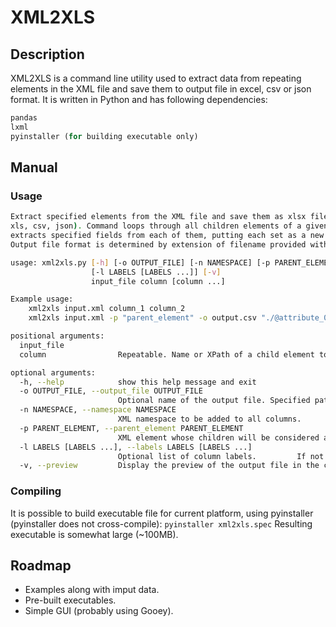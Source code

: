 # XML2XLS

## Description

XML2XLS is a command line utility used to extract data from repeating elements in the XML file and save them to output file in excel, csv or json format.
It is written in Python and has following dependencies:

```Python
pandas
lxml
pyinstaller (for building executable only)
```

## Manual

### Usage

```bash
Extract specified elements from the XML file and save them as xlsx file (or alternative formats -
xls, csv, json). Command loops through all children elements of a given XML element (default: root) and
extracts specified fields from each of them, putting each set as a new row to the output file.
Output file format is determined by extension of filename provided with -o parameter (default: xlsx)

usage: xml2xls.py [-h] [-o OUTPUT_FILE] [-n NAMESPACE] [-p PARENT_ELEMENT]
                  [-l LABELS [LABELS ...]] [-v]
                  input_file column [column ...]

Example usage:
    xml2xls input.xml column_1 column_2
    xml2xls input.xml -p "parent_element" -o output.csv "./@attribute_01|.//@attribute_02" ".//column_1" -l "Attributes" "Column values" -v

positional arguments:
  input_file
  column                Repeatable. Name or XPath of a child element to be used as an column.

optional arguments:
  -h, --help            show this help message and exit
  -o OUTPUT_FILE, --output_file OUTPUT_FILE
                        Optional name of the output file. Specified path must exist; file will be created. If not provided, file name is determined from name of the input file.
  -n NAMESPACE, --namespace NAMESPACE
                        XML namespace to be added to all columns.
  -p PARENT_ELEMENT, --parent_element PARENT_ELEMENT
                        XML element whose children will be considered as rows in output. If not provided, XML root is used.
  -l LABELS [LABELS ...], --labels LABELS [LABELS ...]
                        Optional list of column labels.         If not given, their XML names (or XPaths) given in "column" argument are used.
  -v, --preview         Display the preview of the output file in the console.
  ```

### Compiling

It is possible to build executable file for current platform, using pyinstaller (pyinstaller does not cross-compile):
`pyinstaller xml2xls.spec`
Resulting executable is somewhat large (~100MB).

## Roadmap

- Examples along with imput data.
- Pre-built executables.
- Simple GUI (probably using Gooey).